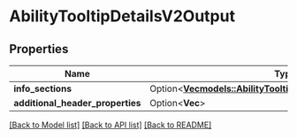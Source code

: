# AbilityTooltipDetailsV2Output

## Properties

Name | Type | Description | Notes
------------ | ------------- | ------------- | -------------
**info_sections** | Option<[**Vec<models::AbilityTooltipDetailsInfoSectionV2Output>**](AbilityTooltipDetailsInfoSectionV2-Output.md)> |  | [optional]
**additional_header_properties** | Option<**Vec<String>**> |  | [optional]

[[Back to Model list]](../README.md#documentation-for-models) [[Back to API list]](../README.md#documentation-for-api-endpoints) [[Back to README]](../README.md)


